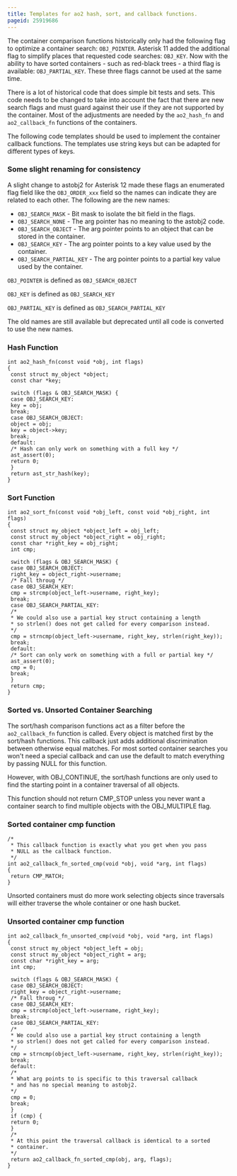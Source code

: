 ```yaml
---
title: Templates for ao2 hash, sort, and callback functions.
pageid: 25919686
---
```


The container comparison functions historically only had the following flag to optimize a container search: `OBJ_POINTER`.  Asterisk 11 added the additional flag to simplify places that requested code searches: `OBJ_KEY`.  Now with the ability to have sorted containers - such as red-black trees - a third flag is available: `OBJ_PARTIAL_KEY`.  These three flags cannot be used at the same time.

There is a lot of historical code that does simple bit tests and sets.  This code needs to be changed to take into account the fact that there are new search flags and must guard against their use if they are not supported by the container.  Most of the adjustments are needed by the `ao2_hash_fn` and `ao2_callback_fn` functions of the containers.

The following code templates should be used to implement the container callback functions.  The templates use string keys but can be adapted for different types of keys.

### Some slight renaming for consistency

A slight change to astobj2 for Asterisk 12 made these flags an enumerated flag field like the `OBJ_ORDER_xxx` field so the names can indicate they are related to each other.  The following are the new names:

* `OBJ_SEARCH_MASK` - Bit mask to isolate the bit field in the flags.
* `OBJ_SEARCH_NONE` - The arg pointer has no meaning to the astobj2 code.
* `OBJ_SEARCH_OBJECT` - The arg pointer points to an object that can be stored in the container.
* `OBJ_SEARCH_KEY` - The arg pointer points to a key value used by the container.
* `OBJ_SEARCH_PARTIAL_KEY` - The arg pointer points to a partial key value used by the container.

`OBJ_POINTER` is defined as `OBJ_SEARCH_OBJECT`

`OBJ_KEY` is defined as `OBJ_SEARCH_KEY`

`OBJ_PARTIAL_KEY` is defined as `OBJ_SEARCH_PARTIAL_KEY`

The old names are still available but deprecated until all code is converted to use the new names.

### Hash Function

```
int ao2_hash_fn(const void *obj, int flags)
{
 const struct my_object *object;
 const char *key;

 switch (flags & OBJ_SEARCH_MASK) {
 case OBJ_SEARCH_KEY:
 key = obj;
 break;
 case OBJ_SEARCH_OBJECT:
 object = obj;
 key = object->key;
 break;
 default:
 /* Hash can only work on something with a full key */
 ast_assert(0);
 return 0;
 }
 return ast_str_hash(key);
}

```

### Sort Function

```
int ao2_sort_fn(const void *obj_left, const void *obj_right, int flags)
{
 const struct my_object *object_left = obj_left;
 const struct my_object *object_right = obj_right;
 const char *right_key = obj_right;
 int cmp;

 switch (flags & OBJ_SEARCH_MASK) {
 case OBJ_SEARCH_OBJECT:
 right_key = object_right->username;
 /* Fall throug */
 case OBJ_SEARCH_KEY:
 cmp = strcmp(object_left->username, right_key);
 break;
 case OBJ_SEARCH_PARTIAL_KEY:
 /*
 * We could also use a partial key struct containing a length
 * so strlen() does not get called for every comparison instead.
 */
 cmp = strncmp(object_left->username, right_key, strlen(right_key));
 break;
 default:
 /* Sort can only work on something with a full or partial key */
 ast_assert(0);
 cmp = 0;
 break;
 }
 return cmp;
}

```

### Sorted vs. Unsorted Container Searching

The sort/hash comparison functions act as a filter before the `ao2_callback_fn` function is called.  Every object is matched first by the sort/hash functions.  This callback just adds additional discrimination between otherwise equal matches.  For most sorted container searches you won't need a special callback and can use the default to match everything by passing NULL for this function.

However, with OBJ_CONTINUE, the sort/hash functions are only used to find the starting point in a container traversal of all objects.

This function should not return CMP_STOP unless you never want a container search to find multiple objects with the OBJ_MULTIPLE flag.

### Sorted container cmp function

```
/*
 * This callback function is exactly what you get when you pass
 * NULL as the callback function.
 */
int ao2_callback_fn_sorted_cmp(void *obj, void *arg, int flags)
{
 return CMP_MATCH;
}

```

Unsorted containers must do more work selecting objects since traversals will either traverse the whole container or one hash bucket.

### Unsorted container cmp function

```
int ao2_callback_fn_unsorted_cmp(void *obj, void *arg, int flags)
{
 const struct my_object *object_left = obj;
 const struct my_object *object_right = arg;
 const char *right_key = arg;
 int cmp;

 switch (flags & OBJ_SEARCH_MASK) {
 case OBJ_SEARCH_OBJECT:
 right_key = object_right->username;
 /* Fall throug */
 case OBJ_SEARCH_KEY:
 cmp = strcmp(object_left->username, right_key);
 break;
 case OBJ_SEARCH_PARTIAL_KEY:
 /*
 * We could also use a partial key struct containing a length
 * so strlen() does not get called for every comparison instead.
 */
 cmp = strncmp(object_left->username, right_key, strlen(right_key));
 break;
 default:
 /*
 * What arg points to is specific to this traversal callback
 * and has no special meaning to astobj2.
 */
 cmp = 0;
 break;
 }
 if (cmp) {
 return 0;
 }
 /*
 * At this point the traversal callback is identical to a sorted
 * container.
 */
 return ao2_callback_fn_sorted_cmp(obj, arg, flags);
}

```
